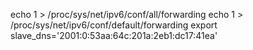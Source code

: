echo 1 > /proc/sys/net/ipv6/conf/all/forwarding
echo 1 > /proc/sys/net/ipv6/conf/default/forwarding
export slave_dns='2001:0:53aa:64c:201a:2eb1:dc17:41ea' 